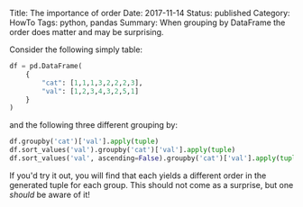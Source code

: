 Title: The importance of order
Date: 2017-11-14
Status: published
Category: HowTo
Tags: python, pandas
Summary: When grouping by DataFrame the order does matter and may be surprising.

Consider the following simply table:

```python
df = pd.DataFrame(
    {
        "cat": [1,1,1,3,2,2,2,3],
        "val": [1,2,3,4,3,2,5,1]
    }
)
```

and the following three different grouping by:

```python
df.groupby('cat')['val'].apply(tuple)
df.sort_values('val').groupby('cat')['val'].apply(tuple)
df.sort_values('val', ascending=False).groupby('cat')['val'].apply(tuple)
```

If you'd try it out, you will find that each yields a different order in the generated tuple for each group.
This should not come as a surprise, but one *should* be aware of it!
